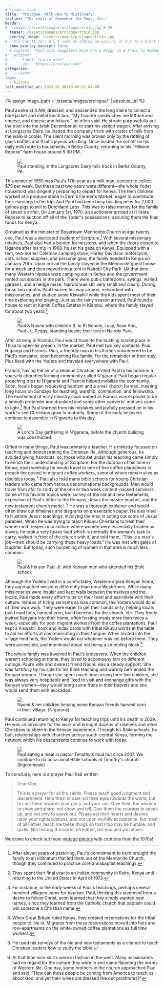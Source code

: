```yaml
---
# slider: true
title: "Prologue: Milk Man to Missionary"
tagline: "The roots of Remember the Poor, Inc."
header:
#   image: /assets/images/prologue/train.jpg # OR
  teaser: /assets/images/prologue/train.jpg
  overlay_image: /assets/images/prologue/train.jpg
#   overlay_filter: 0.5 # same as adding an opacity of 0.5 to a black background
  show_overlay_excerpt: false
  # caption: "Paul with daughters Rose Ann & Peggy on a train to Mombassa"
#   actions:
#     - label: "Learn more"
#       url: "https://unsplash.com"
categories:
#   - Layout
tags:
  - history
last_modified_at: 2023-01-30T16:00:52-04:00
---
```


{% assign image_path = '/assets/images/prologue/' | absolute_url %}

Paul awoke at 3 AM, dressed, and descended the long stairs to collect a blue jacket and metal lunch box. "My favorite sandwiches are lettuce and cheese, and cheese and lettuce," he often said. He strode purposefully out the door into the brisk December air to start his station wagon. After arriving at Longacres Dairy, he loaded the company truck with crates of milk from the walk-in cooler. The silent morning was broken only by the rattling of glass bottles and Paul's joyous whistling. Once loaded, he set off on his daily milk route to households in Berks County, returning to his "Hillside Repose" farm house around 5:30 PM.

<figure>
  <a href="{{ image_path }}milk-man.jpg"><img src="{{ image_path }}milk-man.jpg"></a>
  <figcaption>Paul standing in the Longacres Dairy milk truck in Berks County, PA.</figcaption>
</figure> 

This winter of 1969 was Paul's 17th year as a milk man, content to collect $75 per week. But these past two years were different—the whole Yoder household was diligently preparing to depart for Kenya. The teen children worked at a produce stand in Zern's Farmer's Market, eager to contribute their earnings to the trip. And Paul had been busy building pens for 2,000 guinea pigs to sell to Dutchland Labs. This was to raise money for the family of seven's airfair. On January 1st, 1970, an auctioneer arrived at Hillside Repose to auction off all of the Yoder's possessions, securing them the final funds for Kenya.
 
Ordained as the minister of Boyertown Mennonite Church at age twenty one, Paul was a dedicated student of Scripture.[^1] With several missionary relatives, Paul also had a burden for missions, and when the doors closed to Uganda after his trip in 1968, he set his gaze on Kenya. Equipped with a tent, two-burner Coleman camping stove, Harley Davidson motorcycle, cots, school supplies, and personal gear, the family headed to Kenya on January 20th. Upon arrival the family stayed in the Mennonite guest house for a week and then moved into a tent in Nairobi City Park. (At that time many Western hippies were camping out in Kenya and the government rented out spaces in the park. There were pubic bathrooms, swings, walled gardens, and a hedge maze. Nairobi was still very small and clean). During those two months Paul learned his way around, networked with missionaries, and studied some Kiswahili while the kids spent most of their time exploring and playing. Just as the rainy season arrived, Paul found a house to rent at Kamiti Coffee Estates in Kiambu, where the family stayed for about two years.[^2]

[^1]: After eleven years of pastoring, Paul's commitment to truth brought the family to an ultimatum that led them out of the Mennonite Church, though they continued to practice core annabaptist teachings.
[^2]: They spent their final year in an Indian community in Ruiru, Kenya until returning to the United States in April of 1973.

<figure>
  <a href="{{ image_path }}tent-nairobi.jpg"><img src="{{ image_path }}tent-nairobi.jpg"></a>
  <figcaption>Paul & Naomi with children (L to R) Bonnie, Lucy, Rose Ann, Paul Jr., Peggy, standing beside their tent in Nairobi Park.</figcaption>
</figure> 
 
After arriving in Kiambu, Paul would travel to the bustling marketplace in Thika to open-air preach. In the market, Paul met two key contacts: Pius N'ganga and Francis. Pius, a friendly man in his thirties volunteered to be Paul's translator, soon becoming like family. For the remainder or their stay, Pius lived with the Yoders and traveled everywhere with Paul. 

Francis, having the air of a zealous Christian, invited Paul to his home in a sparsely churched farming community called N'gararia. Paul began regular preaching trips to N'gararia and Francis helped mobilize the community. Soon, locals began requesting baptism and a small church formed, meeting long hours on Sundays for teaching, worship, communion, and fellowship. The excitement of early ministry soon waned as Francis was exposed to be a smooth pretender and drunkard and some other converts' motives came to light.[^3] But Paul learned from his mistakes and joyfully pressed on in his work to see Christians grow to maturity. Some of the early believers continue to assemble in N'gararia to this day.
   
[^3]: For instance, in the early weeks of Paul's teachings, perhaps several hundred villagers came for baptism. Paul, thinking this stemmed from a desire to follow Christ, soon learned that they simply wanted new names, since they learned from the Catholic church that baptism could win someone a Christian name.

<figure>
  <a href="{{ image_path }}church-meeting.jpg"><img src="{{ image_path }}church-meeting.jpg"></a>
  <figcaption>A Lord's Day gathering in N'gararia, before the church building was constructed.</figcaption>
</figure> 

Gifted in many things, Paul was primarily a teacher. His ministry focused on teaching and demonstrating the Christian life. Although generous, he avoided giving handouts, so, those who sat under his teaching came simply to enrich their understanding of Scripture. For the duration of his time in Kenya, each weekday he would travel to one of five coffee plantations to preach the gospel to migrant coffee workers, some of whom remain alive as disciples today.[^4] Paul also held many bible schools for young Christian leaders who came from various denominational backgrounds. Men would travel from afar to study at the one or two week content-packed seminars. Some of his favorite topics were: survey of the old and new testaments, exposition of Paul's letter to the Romans, Jesus the master teacher, and the new testament church model. [^5] He was a thorough explainer and would often draw out timelines and diagrams on presentation paper. He also tried to illustrate Jesus’ teachings, involving the men in acting out some of Jesus' parables. When he was trying to teach Kikuyu Christians to treat their women with respect in a culture where women were essentially treated as slaves, he took a very heavy load which is normally the woman's task to carry, walked in front of the church with it, and told them, “This is a man's job—men should be carrying these heavy loads.” He was met with gales of laughter. But today, such burdening of women in that area is much less common.

[^4]: When Great Britain ruled Kenya, they created reservations for the tribal people to live in. Migrants from these reservations moved into huts and row-apartments on the white-owned coffee plantations as full time workers.
[^5]: He used his surveys of the old and new testaments as a chance to teach Christian leaders _how_ to study the bible.

<figure>
  <a href="{{ image_path }}bible-school.jpg"><img src="{{ image_path }}bible-school.jpg"></a>
  <figcaption>Paul & his son Paul Jr. with Kenyan men who attended his Bible school.</figcaption>
</figure> 

Although the Yoders lived in a comfortable, Western-styled Kenyan home, they approached missions differently than most Westerners. While many missionaries were insular and kept walls between themselves and the locals, Paul made every effort to be on their level and assimilate with their culture. Instead of hiring servants as was common, the Yoders would do all of their own work. They were eager to get their hands dirty, helping locals build mud huts, harvest corn, build benches for the church, etc. They freely invited Kenyans into their home, often hosting meals more than twice a week, especially for poor migrant workers from the coffee plantations. Paul kept a Kiswahili book and index cards with tribal Kikuyu words at the table to aid his efforts at communicating in their tongue. When Invited into the village mud huts, the Yoders would eat whatever was set before them. They were accessible, and intentional about not being a stumbling block.[^6] 

[^6]: At that time mini-skirts were in fashion in the west. Many missionaries had no regard for the culture they were in and came flaunting the norms of Western life. One day, some brothers in the church approached Paul and said, "How can these people be coming from America to teach us about God, and yet their wives are dressed like our prostitutes?"

The whole family was involved in Paul’s endeavors. When the children weren’t schooling at home, they loved to accompany him on different outings. Paul’s wife and dearest friend Naomi was a steady support. She was faithfully by his side for his Bible teaching and warmly befriended the Kenyan women. Though she spent much time raising their five children, she was always very hospitable and liked to visit and exchange gifts with the Kenyan women—they would bring some fruits in their baskets and she would send them with avocados. 

<figure>
  <a href="{{ image_path }}corn-project.jpg"><img src="{{ image_path }}corn-project.jpg"></a>
  <figcaption>Naomi & her children helping some Kenyan friends harvest corn in their village. (N'gararia)</figcaption>
</figure> 

Paul continued returning to Kenya for teaching trips until his death in 2009. He was an advocate for the work and brought dozens of relatives and other Christians to share in the Kenyan experience. Through his Bible schools, he built relationships with churches across south-central Kenya, forming the network which his descendents continue to work with today. 

<figure>
  <a href="{{ image_path }}paul-meal.jpg"><img src="{{ image_path }}paul-meal.jpg"></a>
  <figcaption>Paul eating a meal in pastor Timothy's mud hut circa 2007. We continue to do occasional Bible schools at Timothy's church. (Ingolomosio)</figcaption>
</figure> 

To conclude, here is a prayer Paul had written:

> Dear God,
>
> This is a prayer for all the saints. Please teach good judgment and discernment. Help them to cast not their eyes towards the world, but to cast them towards your glory and your son. Give them the wisdom to show and share, not show and tell. Give them the courage to speak up, and not only to speak out. Please set their hearts and desires upon your righteousness, and not upon worldly acceptance. But most of all Father, teach me these things so that I too may be humble, and godly. Not fearing the world, oh Father, but you and you alone. 

Welcome to check out more <a href="{{ '/vintage-photos/' | absolute_url }}">vintage photos</a> with captions from the 1970s!